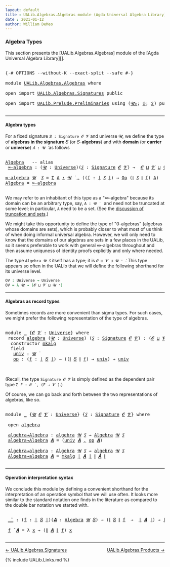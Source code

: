 ```yaml
---
layout: default
title : UALib.Algebras.Algebras module (Agda Universal Algebra Library)
date : 2021-01-12
author: William DeMeo
---
```


### <a id="algebra-types">Algebra Types</a>

This section presents the [UALib.Algebras.Algebras] module of the [Agda Universal Algebra Library][].

<pre class="Agda">

<a id="300" class="Symbol">{-#</a> <a id="304" class="Keyword">OPTIONS</a> <a id="312" class="Pragma">--without-K</a> <a id="324" class="Pragma">--exact-split</a> <a id="338" class="Pragma">--safe</a> <a id="345" class="Symbol">#-}</a>

<a id="350" class="Keyword">module</a> <a id="357" href="UALib.Algebras.Algebras.html" class="Module">UALib.Algebras.Algebras</a> <a id="381" class="Keyword">where</a>

<a id="388" class="Keyword">open</a> <a id="393" class="Keyword">import</a> <a id="400" href="UALib.Algebras.Signatures.html" class="Module">UALib.Algebras.Signatures</a> <a id="426" class="Keyword">public</a>

<a id="434" class="Keyword">open</a> <a id="439" class="Keyword">import</a> <a id="446" href="UALib.Prelude.Preliminaries.html" class="Module">UALib.Prelude.Preliminaries</a> <a id="474" class="Keyword">using</a> <a id="480" class="Symbol">(</a><a id="481" href="universes.html#504" class="Primitive">𝓤₀</a><a id="483" class="Symbol">;</a> <a id="485" href="MGS-MLTT.html#712" class="Function">𝟘</a><a id="486" class="Symbol">;</a> <a id="488" href="MGS-MLTT.html#2482" class="Function">𝟚</a><a id="489" class="Symbol">)</a> <a id="491" class="Keyword">public</a>

</pre>

-------------------------------

#### <a id="algebra-types">Algebra types</a>

For a fixed signature `𝑆 : Signature 𝓞 𝓥` and universe 𝓤, we define the type of **algebras in the signature** 𝑆 (or 𝑆-**algebras**) and with **domain** (or **carrier** or **universe**) `𝐴 : 𝓤 ̇` as follows

<pre class="Agda">

<a id="Algebra"></a><a id="811" href="UALib.Algebras.Algebras.html#811" class="Function">Algebra</a>   <a id="821" class="Comment">-- alias</a>
 <a id="∞-algebra"></a><a id="831" href="UALib.Algebras.Algebras.html#831" class="Function">∞-algebra</a> <a id="841" class="Symbol">:</a> <a id="843" class="Symbol">(</a><a id="844" href="UALib.Algebras.Algebras.html#844" class="Bound">𝓤</a> <a id="846" class="Symbol">:</a> <a id="848" href="universes.html#551" class="Postulate">Universe</a><a id="856" class="Symbol">)(</a><a id="858" href="UALib.Algebras.Algebras.html#858" class="Bound">𝑆</a> <a id="860" class="Symbol">:</a> <a id="862" href="UALib.Algebras.Signatures.html#1324" class="Function">Signature</a> <a id="872" href="universes.html#613" class="Generalizable">𝓞</a> <a id="874" href="universes.html#617" class="Generalizable">𝓥</a><a id="875" class="Symbol">)</a> <a id="877" class="Symbol">→</a>  <a id="880" href="universes.html#613" class="Generalizable">𝓞</a> <a id="882" href="Agda.Primitive.html#636" class="Primitive Operator">⊔</a> <a id="884" href="universes.html#617" class="Generalizable">𝓥</a> <a id="886" href="Agda.Primitive.html#636" class="Primitive Operator">⊔</a> <a id="888" href="UALib.Algebras.Algebras.html#844" class="Bound">𝓤</a> <a id="890" href="universes.html#527" class="Primitive Operator">⁺</a> <a id="892" href="universes.html#758" class="Function Operator">̇</a>

<a id="895" href="UALib.Algebras.Algebras.html#831" class="Function">∞-algebra</a> <a id="905" href="UALib.Algebras.Algebras.html#905" class="Bound">𝓤</a>  <a id="908" href="UALib.Algebras.Algebras.html#908" class="Bound">𝑆</a> <a id="910" class="Symbol">=</a> <a id="912" href="MGS-MLTT.html#3074" class="Function">Σ</a> <a id="914" href="UALib.Algebras.Algebras.html#914" class="Bound">A</a> <a id="916" href="MGS-MLTT.html#3074" class="Function">꞉</a> <a id="918" href="UALib.Algebras.Algebras.html#905" class="Bound">𝓤</a> <a id="920" href="universes.html#758" class="Function Operator">̇</a> <a id="922" href="MGS-MLTT.html#3074" class="Function">,</a> <a id="924" class="Symbol">((</a><a id="926" href="UALib.Algebras.Algebras.html#926" class="Bound">f</a> <a id="928" class="Symbol">:</a> <a id="930" href="UALib.Prelude.Preliminaries.html#10288" class="Function Operator">∣</a> <a id="932" href="UALib.Algebras.Algebras.html#908" class="Bound">𝑆</a> <a id="934" href="UALib.Prelude.Preliminaries.html#10288" class="Function Operator">∣</a><a id="935" class="Symbol">)</a> <a id="937" class="Symbol">→</a> <a id="939" href="UALib.Algebras.Signatures.html#756" class="Function">Op</a> <a id="942" class="Symbol">(</a><a id="943" href="UALib.Prelude.Preliminaries.html#10366" class="Function Operator">∥</a> <a id="945" href="UALib.Algebras.Algebras.html#908" class="Bound">𝑆</a> <a id="947" href="UALib.Prelude.Preliminaries.html#10366" class="Function Operator">∥</a> <a id="949" href="UALib.Algebras.Algebras.html#926" class="Bound">f</a><a id="950" class="Symbol">)</a> <a id="952" href="UALib.Algebras.Algebras.html#914" class="Bound">A</a><a id="953" class="Symbol">)</a>
<a id="955" href="UALib.Algebras.Algebras.html#811" class="Function">Algebra</a> <a id="963" class="Symbol">=</a> <a id="965" href="UALib.Algebras.Algebras.html#831" class="Function">∞-algebra</a>

</pre>

We may refer to an inhabitant of this type as a "∞-algebra" because its domain can be an arbitrary type, say, `A : 𝓤 ̇` &nbsp;&nbsp; and need not be truncated at some level; in particular, `A` need to be a set. (See the [discussion of truncation and sets](UALib.Prelude.Preliminaries.html#truncation).)

We might take this opportunity to define the type of "0-algebras" (algebras whose domains are sets), which is probably closer to what most of us think of when doing informal universal algebra.  However, we will only need to know that the domains of our algebras are sets in a few places in the UALib, so it seems preferable to work with general ∞-algebras throughout and then assume uniquness of identity proofs explicitly and only where needed.

The type `Algebra 𝓤 𝑆` itself has a type; it is `𝓞 ⊔ 𝓥 ⊔ 𝓤 ⁺ ̇`. This type appears so often in the UALib that we will define the following shorthand for its universe level.

```agda
OV : Universe → Universe
OV = λ 𝓤 → (𝓞 ⊔ 𝓥 ⊔ 𝓤 ⁺)
```

<!-- We can now write simply `Algebra 𝓤 𝑆 : OV 𝓤` in place of the laborious ``Algebra 𝓤 𝑆 : 𝓞 ⊔ 𝓥 ⊔ 𝓤 ⁺`. -->

---------------------------------------

#### <a id="algebras-as-record-types">Algebras as record types</a>

Sometimes records are more convenient than sigma types. For such cases, we might prefer the following representation of the type of algebras.

<pre class="Agda">

<a id="2353" class="Keyword">module</a> <a id="2360" href="UALib.Algebras.Algebras.html#2360" class="Module">_</a> <a id="2362" class="Symbol">{</a><a id="2363" href="UALib.Algebras.Algebras.html#2363" class="Bound">𝓞</a> <a id="2365" href="UALib.Algebras.Algebras.html#2365" class="Bound">𝓥</a> <a id="2367" class="Symbol">:</a> <a id="2369" href="universes.html#551" class="Postulate">Universe</a><a id="2377" class="Symbol">}</a> <a id="2379" class="Keyword">where</a>
 <a id="2386" class="Keyword">record</a> <a id="2393" href="UALib.Algebras.Algebras.html#2393" class="Record">algebra</a> <a id="2401" class="Symbol">(</a><a id="2402" href="UALib.Algebras.Algebras.html#2402" class="Bound">𝓤</a> <a id="2404" class="Symbol">:</a> <a id="2406" href="universes.html#551" class="Postulate">Universe</a><a id="2414" class="Symbol">)</a> <a id="2416" class="Symbol">(</a><a id="2417" href="UALib.Algebras.Algebras.html#2417" class="Bound">𝑆</a> <a id="2419" class="Symbol">:</a> <a id="2421" href="UALib.Algebras.Signatures.html#1324" class="Function">Signature</a> <a id="2431" href="UALib.Algebras.Algebras.html#2363" class="Bound">𝓞</a> <a id="2433" href="UALib.Algebras.Algebras.html#2365" class="Bound">𝓥</a><a id="2434" class="Symbol">)</a> <a id="2436" class="Symbol">:</a> <a id="2438" class="Symbol">(</a><a id="2439" href="UALib.Algebras.Algebras.html#2363" class="Bound">𝓞</a> <a id="2441" href="Agda.Primitive.html#636" class="Primitive Operator">⊔</a> <a id="2443" href="UALib.Algebras.Algebras.html#2365" class="Bound">𝓥</a> <a id="2445" href="Agda.Primitive.html#636" class="Primitive Operator">⊔</a> <a id="2447" href="UALib.Algebras.Algebras.html#2402" class="Bound">𝓤</a><a id="2448" class="Symbol">)</a> <a id="2450" href="universes.html#527" class="Primitive Operator">⁺</a> <a id="2452" href="universes.html#758" class="Function Operator">̇</a> <a id="2454" class="Keyword">where</a>
  <a id="2462" class="Keyword">constructor</a> <a id="2474" href="UALib.Algebras.Algebras.html#2474" class="InductiveConstructor">mkalg</a>
  <a id="2482" class="Keyword">field</a>
   <a id="2491" href="UALib.Algebras.Algebras.html#2491" class="Field">univ</a> <a id="2496" class="Symbol">:</a> <a id="2498" href="UALib.Algebras.Algebras.html#2402" class="Bound">𝓤</a> <a id="2500" href="universes.html#758" class="Function Operator">̇</a>
   <a id="2505" href="UALib.Algebras.Algebras.html#2505" class="Field">op</a> <a id="2508" class="Symbol">:</a> <a id="2510" class="Symbol">(</a><a id="2511" href="UALib.Algebras.Algebras.html#2511" class="Bound">f</a> <a id="2513" class="Symbol">:</a> <a id="2515" href="UALib.Prelude.Preliminaries.html#10288" class="Function Operator">∣</a> <a id="2517" href="UALib.Algebras.Algebras.html#2417" class="Bound">𝑆</a> <a id="2519" href="UALib.Prelude.Preliminaries.html#10288" class="Function Operator">∣</a><a id="2520" class="Symbol">)</a> <a id="2522" class="Symbol">→</a> <a id="2524" class="Symbol">((</a><a id="2526" href="UALib.Prelude.Preliminaries.html#10366" class="Function Operator">∥</a> <a id="2528" href="UALib.Algebras.Algebras.html#2417" class="Bound">𝑆</a> <a id="2530" href="UALib.Prelude.Preliminaries.html#10366" class="Function Operator">∥</a> <a id="2532" href="UALib.Algebras.Algebras.html#2511" class="Bound">f</a><a id="2533" class="Symbol">)</a> <a id="2535" class="Symbol">→</a> <a id="2537" href="UALib.Algebras.Algebras.html#2491" class="Field">univ</a><a id="2541" class="Symbol">)</a> <a id="2543" class="Symbol">→</a> <a id="2545" href="UALib.Algebras.Algebras.html#2491" class="Field">univ</a>


</pre>

(Recall, the type `Signature 𝓞 𝓥` is simply defined as the dependent pair type `Σ F ꞉ 𝓞 ̇ , (F → 𝓥 ̇)`.)

Of course, we can go back and forth between the two representations of algebras, like so.

<pre class="Agda">

<a id="2775" class="Keyword">module</a> <a id="2782" href="UALib.Algebras.Algebras.html#2782" class="Module">_</a> <a id="2784" class="Symbol">{</a><a id="2785" href="UALib.Algebras.Algebras.html#2785" class="Bound">𝓤</a> <a id="2787" href="UALib.Algebras.Algebras.html#2787" class="Bound">𝓞</a> <a id="2789" href="UALib.Algebras.Algebras.html#2789" class="Bound">𝓥</a> <a id="2791" class="Symbol">:</a> <a id="2793" href="universes.html#551" class="Postulate">Universe</a><a id="2801" class="Symbol">}</a> <a id="2803" class="Symbol">{</a><a id="2804" href="UALib.Algebras.Algebras.html#2804" class="Bound">𝑆</a> <a id="2806" class="Symbol">:</a> <a id="2808" href="UALib.Algebras.Signatures.html#1324" class="Function">Signature</a> <a id="2818" href="UALib.Algebras.Algebras.html#2787" class="Bound">𝓞</a> <a id="2820" href="UALib.Algebras.Algebras.html#2789" class="Bound">𝓥</a><a id="2821" class="Symbol">}</a> <a id="2823" class="Keyword">where</a>

 <a id="2831" class="Keyword">open</a> <a id="2836" href="UALib.Algebras.Algebras.html#2393" class="Module">algebra</a>

 <a id="2846" href="UALib.Algebras.Algebras.html#2846" class="Function">algebra→Algebra</a> <a id="2862" class="Symbol">:</a> <a id="2864" href="UALib.Algebras.Algebras.html#2393" class="Record">algebra</a> <a id="2872" href="UALib.Algebras.Algebras.html#2785" class="Bound">𝓤</a> <a id="2874" href="UALib.Algebras.Algebras.html#2804" class="Bound">𝑆</a> <a id="2876" class="Symbol">→</a> <a id="2878" href="UALib.Algebras.Algebras.html#811" class="Function">Algebra</a> <a id="2886" href="UALib.Algebras.Algebras.html#2785" class="Bound">𝓤</a> <a id="2888" href="UALib.Algebras.Algebras.html#2804" class="Bound">𝑆</a>
 <a id="2891" href="UALib.Algebras.Algebras.html#2846" class="Function">algebra→Algebra</a> <a id="2907" href="UALib.Algebras.Algebras.html#2907" class="Bound">𝑨</a> <a id="2909" class="Symbol">=</a> <a id="2911" class="Symbol">(</a><a id="2912" href="UALib.Algebras.Algebras.html#2491" class="Field">univ</a> <a id="2917" href="UALib.Algebras.Algebras.html#2907" class="Bound">𝑨</a> <a id="2919" href="MGS-MLTT.html#2929" class="InductiveConstructor Operator">,</a> <a id="2921" href="UALib.Algebras.Algebras.html#2505" class="Field">op</a> <a id="2924" href="UALib.Algebras.Algebras.html#2907" class="Bound">𝑨</a><a id="2925" class="Symbol">)</a>

 <a id="2929" href="UALib.Algebras.Algebras.html#2929" class="Function">Algebra→algebra</a> <a id="2945" class="Symbol">:</a> <a id="2947" href="UALib.Algebras.Algebras.html#811" class="Function">Algebra</a> <a id="2955" href="UALib.Algebras.Algebras.html#2785" class="Bound">𝓤</a> <a id="2957" href="UALib.Algebras.Algebras.html#2804" class="Bound">𝑆</a> <a id="2959" class="Symbol">→</a> <a id="2961" href="UALib.Algebras.Algebras.html#2393" class="Record">algebra</a> <a id="2969" href="UALib.Algebras.Algebras.html#2785" class="Bound">𝓤</a> <a id="2971" href="UALib.Algebras.Algebras.html#2804" class="Bound">𝑆</a>
 <a id="2974" href="UALib.Algebras.Algebras.html#2929" class="Function">Algebra→algebra</a> <a id="2990" href="UALib.Algebras.Algebras.html#2990" class="Bound">𝑨</a> <a id="2992" class="Symbol">=</a> <a id="2994" href="UALib.Algebras.Algebras.html#2474" class="InductiveConstructor">mkalg</a> <a id="3000" href="UALib.Prelude.Preliminaries.html#10288" class="Function Operator">∣</a> <a id="3002" href="UALib.Algebras.Algebras.html#2990" class="Bound">𝑨</a> <a id="3004" href="UALib.Prelude.Preliminaries.html#10288" class="Function Operator">∣</a> <a id="3006" href="UALib.Prelude.Preliminaries.html#10366" class="Function Operator">∥</a> <a id="3008" href="UALib.Algebras.Algebras.html#2990" class="Bound">𝑨</a> <a id="3010" href="UALib.Prelude.Preliminaries.html#10366" class="Function Operator">∥</a>

</pre>

----------------------------------------

#### <a id="operation-interpretation-syntax">Operation interpretation syntax</a>

We conclude this module by defining a convenient shorthand for the interpretation of an operation symbol that we will use often.  It looks more similar to the standard notation one finds in the literature as compared to the double bar notation we started with.

<pre class="Agda">

 <a id="3426" href="UALib.Algebras.Algebras.html#3426" class="Function Operator">_̂_</a> <a id="3430" class="Symbol">:</a> <a id="3432" class="Symbol">(</a><a id="3433" href="UALib.Algebras.Algebras.html#3433" class="Bound">f</a> <a id="3435" class="Symbol">:</a> <a id="3437" href="UALib.Prelude.Preliminaries.html#10288" class="Function Operator">∣</a> <a id="3439" href="UALib.Algebras.Algebras.html#2804" class="Bound">𝑆</a> <a id="3441" href="UALib.Prelude.Preliminaries.html#10288" class="Function Operator">∣</a><a id="3442" class="Symbol">)(</a><a id="3444" href="UALib.Algebras.Algebras.html#3444" class="Bound">𝑨</a> <a id="3446" class="Symbol">:</a> <a id="3448" href="UALib.Algebras.Algebras.html#811" class="Function">Algebra</a> <a id="3456" href="UALib.Algebras.Algebras.html#2785" class="Bound">𝓤</a> <a id="3458" href="UALib.Algebras.Algebras.html#2804" class="Bound">𝑆</a><a id="3459" class="Symbol">)</a> <a id="3461" class="Symbol">→</a> <a id="3463" class="Symbol">(</a><a id="3464" href="UALib.Prelude.Preliminaries.html#10366" class="Function Operator">∥</a> <a id="3466" href="UALib.Algebras.Algebras.html#2804" class="Bound">𝑆</a> <a id="3468" href="UALib.Prelude.Preliminaries.html#10366" class="Function Operator">∥</a> <a id="3470" href="UALib.Algebras.Algebras.html#3433" class="Bound">f</a>  <a id="3473" class="Symbol">→</a>  <a id="3476" href="UALib.Prelude.Preliminaries.html#10288" class="Function Operator">∣</a> <a id="3478" href="UALib.Algebras.Algebras.html#3444" class="Bound">𝑨</a> <a id="3480" href="UALib.Prelude.Preliminaries.html#10288" class="Function Operator">∣</a><a id="3481" class="Symbol">)</a> <a id="3483" class="Symbol">→</a> <a id="3485" href="UALib.Prelude.Preliminaries.html#10288" class="Function Operator">∣</a> <a id="3487" href="UALib.Algebras.Algebras.html#3444" class="Bound">𝑨</a> <a id="3489" href="UALib.Prelude.Preliminaries.html#10288" class="Function Operator">∣</a>

 <a id="3493" href="UALib.Algebras.Algebras.html#3493" class="Bound">f</a> <a id="3495" href="UALib.Algebras.Algebras.html#3426" class="Function Operator">̂</a> <a id="3497" href="UALib.Algebras.Algebras.html#3497" class="Bound">𝑨</a> <a id="3499" class="Symbol">=</a> <a id="3501" class="Symbol">λ</a> <a id="3503" href="UALib.Algebras.Algebras.html#3503" class="Bound">x</a> <a id="3505" class="Symbol">→</a> <a id="3507" class="Symbol">(</a><a id="3508" href="UALib.Prelude.Preliminaries.html#10366" class="Function Operator">∥</a> <a id="3510" href="UALib.Algebras.Algebras.html#3497" class="Bound">𝑨</a> <a id="3512" href="UALib.Prelude.Preliminaries.html#10366" class="Function Operator">∥</a> <a id="3514" href="UALib.Algebras.Algebras.html#3493" class="Bound">f</a><a id="3515" class="Symbol">)</a> <a id="3517" href="UALib.Algebras.Algebras.html#3503" class="Bound">x</a>

</pre>

-------------------------------------

[← UALib.Algebras.Signatures](UALib.Algebras.Signatures.html)
<span style="float:right;">[UALib.Algebras.Products →](UALib.Algebras.Products.html)</span>


{% include UALib.Links.md %}

